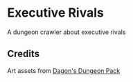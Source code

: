 # Executive Rivals
A dungeon crawler about executive rivals

## Credits
Art assets from [Dagon's Dungeon Pack](https://im-dagon.itch.io/dungeon-pack)
